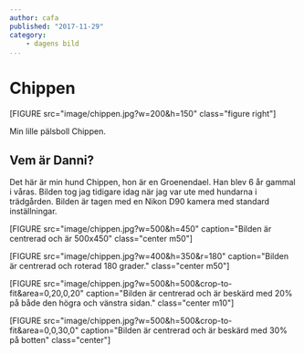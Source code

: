 ```yaml
---
author: cafa
published: "2017-11-29"
category:
    - dagens bild
...
```

Chippen
==================================

[FIGURE src="image/chippen.jpg?w=200&h=150" class="figure right"]

Min lille pälsboll Chippen.

<!--more-->

Vem är Danni?
-----------------------------------

Det här är min hund Chippen, hon är en Groenendael. Han blev 6 år gammal i våras. Bilden tog jag tidigare idag när jag var ute med hundarna i trädgården. Bilden är tagen med en Nikon D90 kamera med standard inställningar.

[FIGURE src="image/chippen.jpg?w=500&h=450" caption="Bilden är centrerad och är 500x450" class="center m50"]

[FIGURE src="image/chippen.jpg?w=400&h=350&r=180" caption="Bilden är centrerad och roterad 180 grader." class="center m50"]

[FIGURE src="image/chippen.jpg?w=500&h=500&crop-to-fit&area=0,20,0,20" caption="Bilden är centrerad och är beskärd med 20% på både den högra och vänstra sidan." class="center m10"]

[FIGURE src="image/chippen.jpg?w=500&h=500&crop-to-fit&area=0,0,30,0" caption="Bilden är centrerad och är beskärd med 30% på botten" class="center"]
